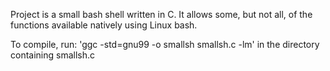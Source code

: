 Project is a small bash shell written in C. It allows some, but not all, of the functions available natively using Linux bash. 


To compile, run: 
'ggc -std=gnu99 -o smallsh smallsh.c -lm'
in the directory containing smallsh.c 
